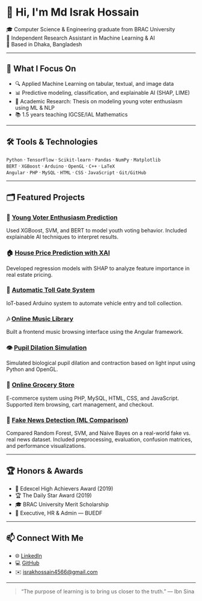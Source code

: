 # 👋 Hi, I'm Md Israk Hossain

🎓 Computer Science & Engineering graduate from BRAC University  
🔬 Independent Research Assistant in Machine Learning & AI  
📍 Based in Dhaka, Bangladesh

---

## 🧠 What I Focus On

- 🔍 Applied Machine Learning on tabular, textual, and image data  
- 📊 Predictive modeling, classification, and explainable AI (SHAP, LIME)  
- 🧾 Academic Research: Thesis on modeling young voter enthusiasm using ML & NLP  
- 📚 1.5 years teaching IGCSE/IAL Mathematics

---

## 🛠️ Tools & Technologies

`Python` · `TensorFlow` · `Scikit-learn` · `Pandas` · `NumPy` · `Matplotlib`  
`BERT` · `XGBoost` · `Arduino` · `OpenGL` · `C++` · `LaTeX`  
`Angular` · `PHP` · `MySQL` · `HTML` · `CSS` · `JavaScript` · `Git/GitHub`

---

## 🗂️ Featured Projects

### 🔬 [Young Voter Enthusiasm Prediction](https://github.com/israkhossain4566/Exploring-The-Non-Political-Factors-Behind-Young-Voter-Enthusiasm-A-Machine-Learning-Approach.git)  
Used XGBoost, SVM, and BERT to model youth voting behavior. Included explainable AI techniques to interpret results.

### 🏠 [House Price Prediction with XAI](https://github.com/israkhossain4566/House-Price-Prediction-with-XAI.git)  
Developed regression models with SHAP to analyze feature importance in real estate pricing.

### 🚦 [Automatic Toll Gate System](https://github.com/israkhossain4566/Automatic-Toll-Gate-System.git)  
IoT-based Arduino system to automate vehicle entry and toll collection.

### 🎶 [Online Music Library](https://github.com/israkhossain4566/Music-Library-Project.git)  
Built a frontend music browsing interface using the Angular framework.

### 👁️ [Pupil Dilation Simulation](https://github.com/israkhossain4566/Pupil-light-intensity-visualization.git)  
Simulated biological pupil dilation and contraction based on light input using Python and OpenGL.

### 🛒 [Online Grocery Store](https://github.com/israkhossain4566/Online-Grocery-Store.git)  
E-commerce system using PHP, MySQL, HTML, CSS, and JavaScript. Supported item browsing, cart management, and checkout.

### 📰 [Fake News Detection (ML Comparison)](https://github.com/israkhossain4566/Fake-News-Detection-Using-Machine-Learning.git)
Compared Random Forest, SVM, and Naive Bayes on a real-world fake vs. real news dataset. Included preprocessing, evaluation, confusion matrices, and performance visualizations.

---

## 🏆 Honors & Awards

- 🏅 Edexcel High Achievers Award (2019)  
- 🏆 The Daily Star Award (2019)  
- 🎓 BRAC University Merit Scholarship  
- 💼 Executive, HR & Admin — BUEDF

---

## 📫 Connect With Me

- 🌐 [LinkedIn](https://www.linkedin.com/in/md-israk-hossain)  
- 💻 [GitHub](https://github.com/israkhossain4566)  
- ✉️ israkhossain4566@gmail.com  

---

> “The purpose of learning is to bring us closer to the truth.” — Ibn Sina
